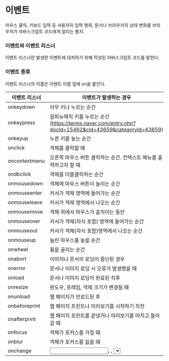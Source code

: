 # 이벤트

마우스 클릭, 키보드 입력 등 사용자의 입력 행위, 문서나 브라우저의 상태 변화를 브라우저가 자바스크립트 코드에게 알리는 통지.



### 이벤트와 이벤트 리스너

이벤트 리스너란 발생한 이벤트에 대처하기 위해 작성된 자바스크립트 코드를 말한다.



### 이벤트 종류

이벤트 리스너의 이름은 이벤트 이름 앞에 on을 붙인다.


|이벤트 리스너|이벤트가 발생하는 경우|
|---|---|
|onkeydown|아무 키나 누르는 순간|
|onkeypress|알파뉴메릭 키를 누르는 순간(https://terms.naver.com/entry.nhn?docId=15462&cid=43659&categoryId=43659)|
|onkeyup|누른 키를 놓는 순간|
|onclick|객체를 클릭할 때|
|oncontextmenu|오른쪽 마우스 버튼 클릭하는 순간. 컨텍스트 메뉴를 출력하고자 할 때|
|ondbclick|객체를 더블클릭하는 순간|
|onmousedown|객체에 마우스 버튼이 눌리는 순간|
|onmouseenter|커서가 객체 영역에 들어가는 순간|
|onmouseleave|커서가 객체 영역에서 나오는 순간|
|onmousemove|객체 위에서 마우스가 움직이는 동안|
|onmouseover|커서가 객체(자식 포함) 영역에 들어가는 순간|
|onmouseout|커서가 객체(자식 포함)영역에서 나오는 순간|
|onmouseup|눌린 마우스를 놓을 순간|
|onwheel|휠을 굴리는 순간|
|onabort|이미지나 문서의 로딩이 중단된 경우|
|onerror|문서나 이미지 로딩 시 오류가 발생했을 때|
|onload|문서나 이미지 로딩이 완료된 직후|
|onresize|윈도우, 프레임, 객체 크기가 변경될 때|
|onunload|웹 페이지가 언로드된 후|
|onbeforeprint|웹 페이지 프린트나 미리보기를 시작하기 직전|
|onafterprint|웹 페이지 프린트를 끝냈거나 미리보기를 마치고 돌아갈 때|
|onfocus|객체가 포커스를 가질 때|
|onblur|객체가 포커스를 잃을 때|
|onchange|<input>, <keygen>, <select>, <textarea>의 텍스트나 선택된 내용, 체크 상태 등이 변할 때|
|onreset|폼의 reset 버튼을 누르거나 자바스크립트 코드로 폼을 리셋시켯을 때. 폼의 모든 요소가 초기 상태로 리셋될 때|
|onsearch|<input type="search">에 검색 텍스트를 입력하고 <Enter>키를 누를 때|
|onselect|<textarea>나 <input type="text or password">에 입력한 텍스트를 사용자가 선택할 때(ex. 마우스로 드래그 선택)|
|onsubmit|submit 버튼을 클릭하여 폼을 전송할 때. 자바스크립트 코드로 form 객체의 submit() 메소드를 호출할 때는 이벤트 발생 X|




# 이벤트 리스너 만들기

자바스크립트 코드로 이벤트 리스너를 작성하는 방법

- HTML 태그 내에 작성
- DOM 객체의 이벤트 리스너 프로퍼티에 작성
- DOM 객체의 addEventListener() 메소드 이용


### DOM 객체의 이벤트 리스너 프로퍼티에 작성

리스너로 등록 시 ()를 생략한다.

```
function init() {
    ...
    p.onmouseover = over;
}
function over() {
    ...
}
```



### DOM 객체의 addEventListener() 메소드 이용

addEventListener(eventName, listener[, useCapture])   

- eventName : 이벤트 타입을 나타내는 문자열. click, load, keydown 등
- listener : 이벤트 리스너로 등록할 함수 이름
- useCapture : true이면 이벤트 흐름 중 캡쳐 단계에서 실행될 리스너 등록. false이면 버블 단계에서 실행될 리스너 등록. 생략 가능하며 디폴트는 false.

```
span.addEventListener("mouseover", over); // onmouseover 리스너로 over() 함수 등록. on없이 이벤트 이름만 사용
```